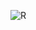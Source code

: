 ![R](https://user-images.githubusercontent.com/90574330/153815017-61b4b11b-6f5c-45fe-b9cf-08ef96ab24f0.jpg)
